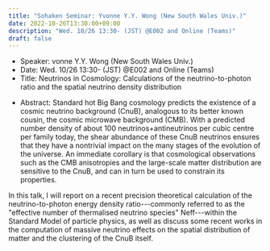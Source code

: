 ```yaml
---
title: "Sohaken Seminar: Yvonne Y.Y. Wong (New South Wales Univ.)"
date: 2022-10-26T13:30:00+09:00
description: "Wed. 10/26 13:30- (JST) @E002 and Online (Teams)"
draft: false
---
```


- Speaker:
vonne Y.Y. Wong (New South Wales Univ.)
- Date: Wed. 10/26 13:30- (JST) @E002 and Online (Teams)
- Title:
Neutrinos in Cosmology: Calculations of the neutrino-to-photon ratio and the spatial neutrino density distribution

<!--more-->

- Abstract:
Standard hot Big Bang cosmology predicts the existence of a cosmic neutrino background (CnuB), analogous to its better known cousin, the cosmic microwave background (CMB). With a predicted number density of about 100 neutrinos+antineutrinos per cubic centre per family today, the shear abundance of these CnuB neutrinos ensures that they have a nontrivial impact on the many stages of the evolution of the universe. An immediate corollary is that cosmological observations such as the CMB anisotropies and the large-scale matter distribution are sensitive to the CnuB, and can in turn be used to constrain its properties.

In this talk, I will report on a recent precision theoretical calculation of the neutrino-to-photon energy density ratio---commonly referred to as the "effective number of thermalised neutrino species" Neff---within the Standard Model of particle physics, as well as discuss some recent works in the computation of massive neutrino effects on the spatial distribution of matter and the clustering of the CnuB itself.